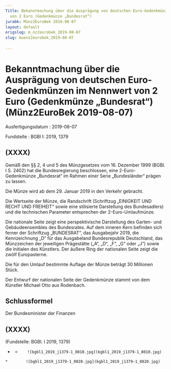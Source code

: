 ```yaml
---
Title: Bekanntmachung über die Ausprägung von deutschen Euro-Gedenkmünzen im Nennwert
  von 2 Euro (Gedenkmünze „Bundesrat“)
jurabk: Münz2EuroBek 2019-08-07
layout: default
origslug: m_nz2eurobek_2019-08-07
slug: muenz2eurobek_2019-08-07

---
```


# Bekanntmachung über die Ausprägung von deutschen Euro-Gedenkmünzen im Nennwert von 2 Euro (Gedenkmünze „Bundesrat“) (Münz2EuroBek 2019-08-07)

Ausfertigungsdatum
:   2019-08-07

Fundstelle
:   BGBl I: 2019, 1379


## (XXXX)

Gemäß den §§ 2, 4 und 5 des Münzgesetzes vom 16. Dezember 1999 (BGBl. I S. 2402) hat die Bundesregierung beschlossen, eine 2-Euro-Gedenkmünze „Bundesrat“ im Rahmen einer Serie „Bundesländer“ prägen zu lassen.

Die Münze wird ab dem 29. Januar 2019 in den Verkehr gebracht.

Die Wertseite der Münze, die Randschrift (Schriftzug „EINIGKEIT UND RECHT UND FREIHEIT“ sowie eine stilisierte Darstellung des Bundesadlers) und die technischen Parameter entsprechen der 2-Euro-Umlaufmünze.

Die nationale Seite zeigt eine perspektivische Darstellung des Garten- und Gebäudeensembles des Bundesrates. Auf dem inneren Kern befinden sich ferner der Schriftzug „BUNDESRAT“, das Ausgabejahr 2019, die Kennzeichnung „D“ für das Ausgabeland Bundesrepublik Deutschland, das Münzzeichen der jeweiligen Prägestätte („A“, „D“, „F“, „G“ oder „J“) sowie die Initialen des Künstlers. Der äußere Ring der nationalen Seite zeigt die zwölf Europasterne.

Die für den Umlauf bestimmte Auflage der Münze beträgt 30 Millionen Stück.

Der Entwurf der nationalen Seite der Gedenkmünze stammt von dem Künstler Michael Otto aus Rodenbach.


## Schlussformel

Der Bundesminister der Finanzen


## (XXXX)

(Fundstelle: BGBl. I 2019, 1379)


*    *        ![bgbl1_2019_j1379-1_0010.jpg](bgbl1_2019_j1379-1_0010.jpg)
    *        ![bgbl1_2019_j1379-1_0020.jpg](bgbl1_2019_j1379-1_0020.jpg)


